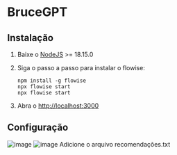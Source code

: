 # BruceGPT
## Instalação

 1. Baixe o [NodeJS](https://nodejs.org/en/download) >= 18.15.0
 2. Siga o passo a passo para instalar o flowise:

	    npm install -g flowise
	    npx flowise start
	    npx flowise start
 3. Abra o [http://localhost:3000](http://localhost:3000/)
## Configuração
![image](https://github.com/Portollost/BruceGPT/assets/83795638/8f2d3749-9a54-47bd-b46f-4b3de64ab352)
![image](https://github.com/Portollost/BruceGPT/assets/83795638/eae9b037-99ad-4b6b-a73e-c4df22ff3e6b)
Adicione o arquivo recomendações.txt
